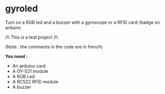 # gyroled
Turn on a RGB led and a buzzer with a gyroscope or a RFID card /badge on arduino

/!\ This is a test project /!\

(Note : the comments in the code are in french)

**You need :**

- An arduino card
- A GY-521 module
- A RGB Led
- A RC522 RFID module
- A buzzer
